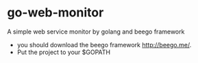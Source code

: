 go-web-monitor
==============

A simple web service monitor by golang and beego framework


- you should download the beego framework http://beego.me/.
- Put the project to your $GOPATH
